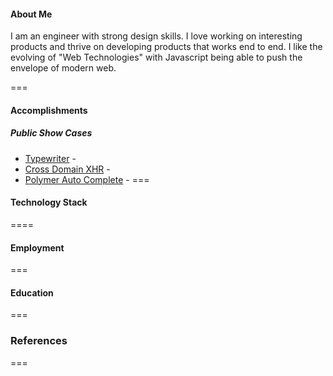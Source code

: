 
#### About Me
 I am an engineer with strong design skills.  I love working on interesting products and thrive on developing products that works end to end.  I like the evolving of "Web Technologies" with Javascript being able to push the envelope of modern web.

===

#### Accomplishments

##### Public Show Cases

* [Typewriter](https://github.com/RameshRM/typewriter) - 
* [Cross Domain XHR](https://github.com/RameshRM/typewriter) - 
* [Polymer Auto Complete](https://github.com/RameshRM/typewriter) - 
===

#### Technology Stack
====

#### Employment

===


#### Education

===

### References

===




